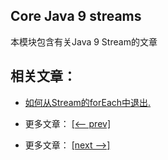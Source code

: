 ## Core Java 9 streams

本模块包含有关Java 9 Stream的文章

## 相关文章：

- [如何从Stream的forEach中退出.](docs/如何从Stream的forEach中退出.md)

- 更多文章： [[<-- prev]](../java9/README.md)
- 更多文章： [[next -->]](../java9-improvements/README.md)
